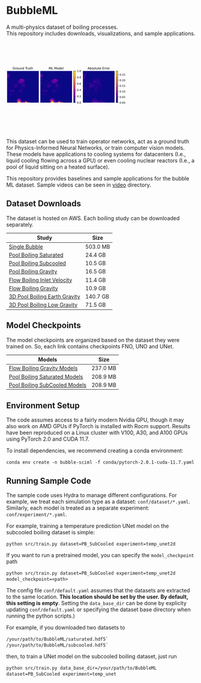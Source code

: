 # BubbleML

A multi-physics dataset of boiling processes.  
This repository includes downloads, visualizations, and sample applications.

![SubCooled Temperature](video/subcooled.gif)

This dataset can be used to train operator networks, act as a ground truth for Physics-Informed Neural Networks, or train computer vision models.
These models have applications to cooling systems for datacenters (I.e., liquid cooling flowing across a GPU) or even cooling nuclear reactors (I.e., a pool of liquid sitting on a heated surface).

This repository provides baselines and sample applications for the bubble ML dataset. Sample videos can be seen in [video](video/) directory. 

## Dataset Downloads

The dataset is hosted on AWS. Each boiling study can be downloaded separately.

| Study | Size |
|-----------------------|----|
| [Single Bubble](https://bubble-ml-simulations.s3.us-east-2.amazonaws.com/single-bubble.tar.gz)     | 503.0 MB |
| [Pool Boiling Saturated](https://bubble-ml-simulations.s3.us-east-2.amazonaws.com/pool-boiling-saturated-fc72-2d.tar.gz)      | 24.4 GB |
| [Pool Boiling Subcooled](https://bubble-ml-simulations.s3.us-east-2.amazonaws.com/pool-boiling-subcooled-fc72-2d.tar.gz)      | 10.5 GB |
| [Pool Boiling Gravity](https://bubble-ml-simulations.s3.us-east-2.amazonaws.com/pool-boiling-gravity-fc72-2d.tar.gz)        | 16.5 GB |
| [Flow Boiling Inlet Velocity](https://bubble-ml-simulations.s3.us-east-2.amazonaws.com/flow-boiling-velscale-fc72-2d.tar.gz) | 11.4 GB |
| [Flow Boiling Gravity](https://bubble-ml-simulations.s3.us-east-2.amazonaws.com/flow-boiling-gravity-fc72-2d.tar.gz)        | 10.9 GB |
| [3D Pool Boiling Earth Gravity](https://anl.app.box.com/s/wwj2f9b0t2eetjmieoj163axmxctuswd)    | 140.7 GB |
| [3D Pool Boiling Low Gravity](https://anl.app.box.com/s/vnsfq59k9gnkhxyhhrc48sjwj61sjnia/) | 71.5 GB |

## Model Checkpoints

The model checkpoints are organized based on the dataset they were trained on. So,
each link contains checkpoints FNO, UNO and UNet.

| Models | Size |
|----|----|
| [Flow Boiling Gravity Models](https://bubbleml-model-checkpoints.s3.us-east-2.amazonaws.com/fb_gravity.tar.gz) | 237.0 MB |
| [Pool Boiling Saturated Models](https://bubbleml-model-checkpoints.s3.us-east-2.amazonaws.com/pb_saturated.tar.gz) | 208.9 MB |
| [Pool Boiling SubCooled Models](https://bubbleml-model-checkpoints.s3.us-east-2.amazonaws.com/pb_subcooled.tar.gz) | 208.9 MB |

## Environment Setup
The code assumes access to a fairly modern Nvidia GPU, though
it may also work on AMD GPUs if PyTorch is installed with Rocm support.
Results have been reproduced on a Linux cluster with V100, A30, and A100 GPUs using PyTorch 2.0 and CUDA 11.7.

To install dependencies, we recommend creating a conda environment:

~~~~
conda env create -n bubble-sciml -f conda/pytorch-2.0.1-cuda-11.7.yaml
~~~~

## Running Sample Code

The sample code uses Hydra to manage different configurations.
For example, we treat each simulation type as a dataset: `conf/dataset/*.yaml`.
Similarly, each model is treated as a separate experiment: `conf/experiment/*.yaml`.

For example, training a temperature prediction UNet model on the subcooled boiling dataset is simple:

~~~~
python src/train.py dataset=PB_SubCooled experiment=temp_unet2d
~~~~

If you want to run a pretrained model, you can specify the `model_checkpoint` path

~~~~
python src/train.py dataset=PB_SubCooled experiment=temp_unet2d model_checkpoint=<path>
~~~~

The config file `conf/default.yaml` assumes that the datasets are extracted to the same location.
**This location should be set by the user. By default, this setting is empty**.
Setting the `data_base_dir`  can be done by explicity updating `conf/default.yaml` or
specifying the dataset base directory when running the python scripts.) 

For example, if you downloaded two datasets to 

~~~~
/your/path/to/BubbleML/saturated.hdf5`  
/your/path/to/BubbleML/subcooled.hdf5`  
~~~~

then, to train a UNet model on the subcooled boiling dataset, just run

~~~~
python src/train.py data_base_dir=/your/path/to/BubbleML dataset=PB_SubCooled experiment=temp_unet
~~~~
